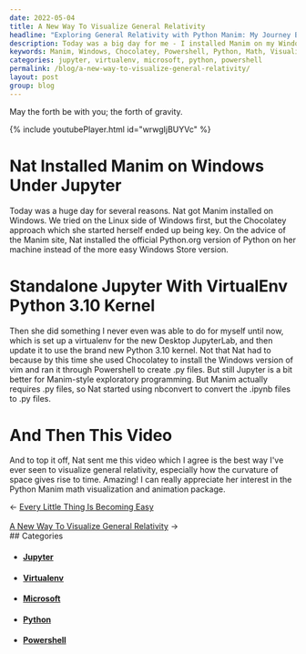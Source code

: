 ```yaml
---
date: 2022-05-04
title: A New Way To Visualize General Relativity
headline: "Exploring General Relativity with Python Manim: My Journey Begins"
description: Today was a big day for me - I installed Manim on my Windows machine, used Chocolatey to install vim, and Powershell to create .py files. To top it off, I sent a video that visualizes general relativity. I'm really enjoying exploring the Python Manim math visualization and animation package and all the possibilities it offers. Come join me on my journey and explore the wonders of Python Manim!
keywords: Manim, Windows, Chocolatey, Powershell, Python, Math, Visualization, Animation, General Relativity, Curvature, Space, Time, Virtualenv, JupyterLab
categories: jupyter, virtualenv, microsoft, python, powershell
permalink: /blog/a-new-way-to-visualize-general-relativity/
layout: post
group: blog
---
```



May the forth be with you; the forth of gravity.

{% include youtubePlayer.html id="wrwgIjBUYVc" %}

# Nat Installed Manim on Windows Under Jupyter

Today was a huge day for several reasons. Nat got Manim installed on Windows.
We tried on the Linux side of Windows first, but the Chocolatey approach which
she started herself ended up being key. On the advice of the Manim site, Nat
installed the official Python.org version of Python on her machine instead of
the more easy Windows Store version.

# Standalone Jupyter With VirtualEnv Python 3.10 Kernel

Then she did something I never even was able to do for myself until now, which
is set up a virtualenv for the new Desktop JupyterLab, and then update it to
use the brand new Python 3.10 kernel. Not that Nat had to because by this time
she used Chocolatey to install the Windows version of vim and ran it through
Powershell to create .py files. But still Jupyter is a bit better for
Manim-style exploratory programming. But Manim actually requires .py files, so
Nat started using nbconvert to convert the .ipynb files to .py files.

# And Then This Video

And to top it off, Nat sent me this video which I agree is the best way I've
ever seen to visualize general relativity, especially how the curvature of
space gives rise to time. Amazing! I can really appreciate her interest in the
Python Manim math visualization and animation package.


<div class="arrow-links"><div class="post-nav-prev"><span class="arrow">&larr;&nbsp;</span><a href="/blog/every-little-thing-is-becoming-easy/">Every Little Thing Is Becoming Easy</a></div> &nbsp; <div class="post-nav-next"><a href="/blog/a-new-way-to-visualize-general-relativity/">A New Way To Visualize General Relativity</a><span class="arrow">&nbsp;&rarr;</span></div></div>
## Categories

<ul>
<li><h4><a href='/jupyter/'>Jupyter</a></h4></li>
<li><h4><a href='/virtualenv/'>Virtualenv</a></h4></li>
<li><h4><a href='/microsoft/'>Microsoft</a></h4></li>
<li><h4><a href='/python/'>Python</a></h4></li>
<li><h4><a href='/powershell/'>Powershell</a></h4></li></ul>